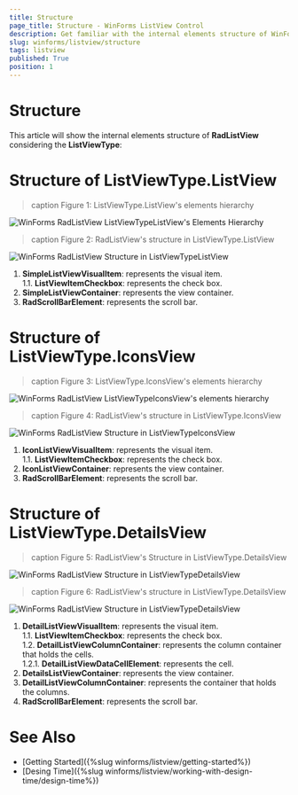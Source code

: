 ```yaml
---
title: Structure
page_title: Structure - WinForms ListView Control
description: Get familiar with the internal elements structure of WinForms ListView.
slug: winforms/listview/structure
tags: listview
published: True
position: 1 
---
```


# Structure 

This article will show the internal elements structure of __RadListView__ considering the __ListViewType__:

# Structure of ListViewType.ListView

>caption Figure 1: ListViewType.ListView's elements hierarchy

![WinForms RadListView ListViewTypeListView's Elements Hierarchy](images/listview-structure001.png)

>caption Figure 2: RadListView's structure in ListViewType.ListView

![WinForms RadListView Structure in ListViewTypeListView](images/listview-structure002.png)

1. __SimpleListViewVisualItem__: represents the visual item. <br>
	1\.1\. __ListViewItemCheckbox__: represents the check box.
2. __SimpleListViewContainer__: represents the view container.
3. __RadScrollBarElement__: represents the scroll bar.

# Structure of ListViewType.IconsView

>caption Figure 3: ListViewType.IconsView's elements hierarchy

![WinForms RadListView ListViewTypeIconsView's elements hierarchy](images/listview-structure005.png)

>caption Figure 4: RadListView's structure in ListViewType.IconsView

![WinForms RadListView Structure in ListViewTypeIconsView](images/listview-structure003.png)

1. __IconListViewVisualItem__: represents the visual item. <br>
	1\.1\. __ListViewItemCheckbox__: represents the check box.
2. __IconListViewContainer__: represents the view container.
3. __RadScrollBarElement__: represents the scroll bar.

# Structure of ListViewType.DetailsView

>caption Figure 5: RadListView's Structure in ListViewType.DetailsView

![WinForms RadListView Structure in ListViewTypeDetailsView](images/listview-structure006.png)

>caption Figure 6: RadListView's structure in ListViewType.DetailsView

![WinForms RadListView Structure in ListViewTypeDetailsView](images/listview-structure004.png)

1. __DetailListViewVisualItem__: represents the visual item. <br>
	1\.1\. __ListViewItemCheckbox__: represents the check box.<br>
	1\.2\. __DetailListViewColumnContainer__: represents the column container that holds the cells. <br>
		1\.2\.1\. __DetailListViewDataCellElement__: represents the cell.<br>
2. __DetailsListViewContainer__: represents the view container.
3. __DetailListViewColumnContainer__: represents the container that holds the columns.
4. __RadScrollBarElement__: represents the scroll bar.


# See Also

* [Getting Started]({%slug winforms/listview/getting-started%})
* [Desing Time]({%slug winforms/listview/working-with-design-time/design-time%})
 
